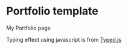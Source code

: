 # Portfolio template
 My Portfolio page

 Typing effect using javascript is from [Typed.js](https://github.com/mattboldt/typed.js)
  
